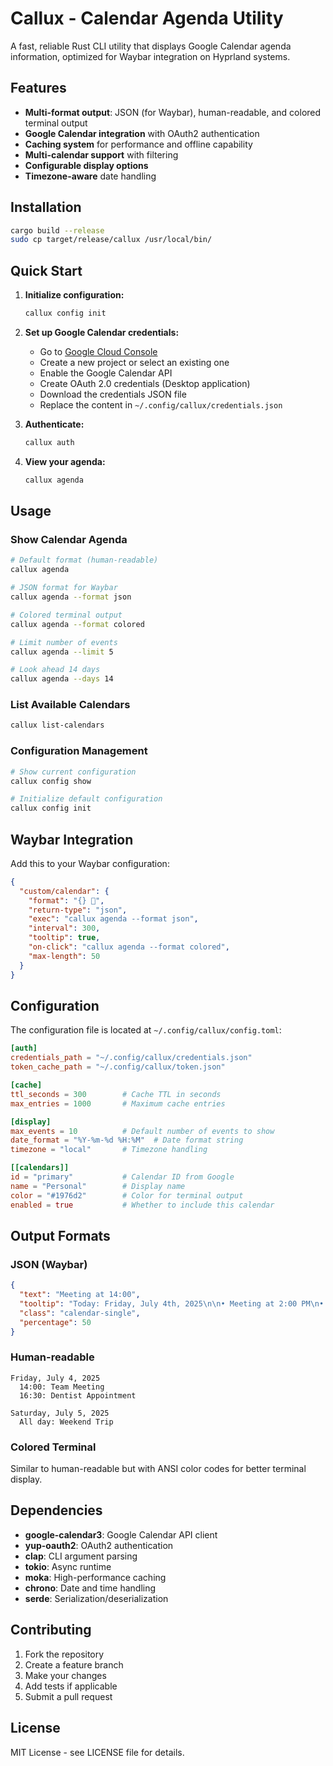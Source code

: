 # Callux - Calendar Agenda Utility

A fast, reliable Rust CLI utility that displays Google Calendar agenda information, optimized for Waybar integration on Hyprland systems.

## Features

- **Multi-format output**: JSON (for Waybar), human-readable, and colored terminal output
- **Google Calendar integration** with OAuth2 authentication
- **Caching system** for performance and offline capability
- **Multi-calendar support** with filtering
- **Configurable display options**
- **Timezone-aware** date handling

## Installation

```bash
cargo build --release
sudo cp target/release/callux /usr/local/bin/
```

## Quick Start

1. **Initialize configuration:**
   ```bash
   callux config init
   ```

2. **Set up Google Calendar credentials:**
   - Go to [Google Cloud Console](https://console.developers.google.com/)
   - Create a new project or select an existing one
   - Enable the Google Calendar API
   - Create OAuth 2.0 credentials (Desktop application)
   - Download the credentials JSON file
   - Replace the content in `~/.config/callux/credentials.json`

3. **Authenticate:**
   ```bash
   callux auth
   ```

4. **View your agenda:**
   ```bash
   callux agenda
   ```

## Usage

### Show Calendar Agenda

```bash
# Default format (human-readable)
callux agenda

# JSON format for Waybar
callux agenda --format json

# Colored terminal output
callux agenda --format colored

# Limit number of events
callux agenda --limit 5

# Look ahead 14 days
callux agenda --days 14
```

### List Available Calendars

```bash
callux list-calendars
```

### Configuration Management

```bash
# Show current configuration
callux config show

# Initialize default configuration
callux config init
```

## Waybar Integration

Add this to your Waybar configuration:

```json
{
  "custom/calendar": {
    "format": "{} 📅",
    "return-type": "json",
    "exec": "callux agenda --format json",
    "interval": 300,
    "tooltip": true,
    "on-click": "callux agenda --format colored",
    "max-length": 50
  }
}
```

## Configuration

The configuration file is located at `~/.config/callux/config.toml`:

```toml
[auth]
credentials_path = "~/.config/callux/credentials.json"
token_cache_path = "~/.config/callux/token.json"

[cache]
ttl_seconds = 300        # Cache TTL in seconds
max_entries = 1000       # Maximum cache entries

[display]
max_events = 10          # Default number of events to show
date_format = "%Y-%m-%d %H:%M"  # Date format string
timezone = "local"       # Timezone handling

[[calendars]]
id = "primary"           # Calendar ID from Google
name = "Personal"        # Display name
color = "#1976d2"        # Color for terminal output
enabled = true           # Whether to include this calendar
```

## Output Formats

### JSON (Waybar)
```json
{
  "text": "Meeting at 14:00",
  "tooltip": "Today: Friday, July 4th, 2025\n\n• Meeting at 2:00 PM\n• Dentist at 4:30 PM",
  "class": "calendar-single",
  "percentage": 50
}
```

### Human-readable
```
Friday, July 4, 2025
  14:00: Team Meeting
  16:30: Dentist Appointment

Saturday, July 5, 2025
  All day: Weekend Trip
```

### Colored Terminal
Similar to human-readable but with ANSI color codes for better terminal display.

## Dependencies

- **google-calendar3**: Google Calendar API client
- **yup-oauth2**: OAuth2 authentication
- **clap**: CLI argument parsing
- **tokio**: Async runtime
- **moka**: High-performance caching
- **chrono**: Date and time handling
- **serde**: Serialization/deserialization

## Contributing

1. Fork the repository
2. Create a feature branch
3. Make your changes
4. Add tests if applicable
5. Submit a pull request

## License

MIT License - see LICENSE file for details.
